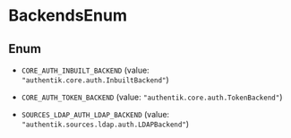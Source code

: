 

# BackendsEnum

## Enum


* `CORE_AUTH_INBUILT_BACKEND` (value: `"authentik.core.auth.InbuiltBackend"`)

* `CORE_AUTH_TOKEN_BACKEND` (value: `"authentik.core.auth.TokenBackend"`)

* `SOURCES_LDAP_AUTH_LDAP_BACKEND` (value: `"authentik.sources.ldap.auth.LDAPBackend"`)



